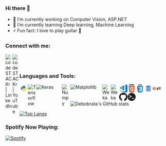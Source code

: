 ### Hi there 👋

<!--
**Debobrata-Chakraborty-Kakon/Debobrata-Chakraborty-Kakon** is a ✨ _special_ ✨ repository because its `README.md` (this file) appears on your GitHub profile.


Here are some ideas to get you started:
- 👯 I’m looking to collaborate on ...
- 🤔 I’m looking for help with ...
- 💬 Ask me about ...
- 😄 Pronouns: ...
- 📫 How to reach me:
 ...
-->
- 🔭 I’m currently working on Computer Vision, ASP.NET 
- 🌱 I’m currently learning Deep learning, Machine Learning
 - ⚡ Fun fact: I love to play guitar 🎸 



### Connect with me: </br>
[<img align="left" alt="codeSTACKr | LinkedIn" width="22px" src="https://cdn.jsdelivr.net/npm/simple-icons@v3/icons/linkedin.svg" />][linkedin]
[<img align="left" alt="codeSTACKr | YouTube" width="22px" src="https://cdn.jsdelivr.net/npm/simple-icons@v3/icons/youtube.svg" />][youtube]
</br>
</br>


### Languages and Tools:
<img align="left" alt="Python" width="26px" src="https://raw.githubusercontent.com/github/explore/80688e429a7d4ef2fca1e82350fe8e3517d3494d/topics/python/python.png" />
<img align="left" alt="Tensorflow" width="26px" src="https://img.icons8.com/color/50/000000/tensorflow.png"/>
<img align="left" alt="Keras" width="80x" src="https://keras.io/img/logo.png" />
<img align="left" alt="Numpy" width="26x" src="https://techscript24.com/wp-content/uploads/2020/10/86498201-a8bd8680-bd39-11ea-9d08-66b610a8dc01.png" />
<img align="left" alt="Matplotlib" width="100px" src="https://matplotlib.org/stable/_static/logo2_compressed.svg" />
<img align="left" alt="Weka" width="26x" src="https://images.g2crowd.com/uploads/product/image/large_detail/large_detail_8c10cc72a4d651d34af6b29fb7c84c01/weka.png" />
<img align="left" alt="Weka" width="26x" src="https://www.vhv.rs/dpng/d/38-384674_opencv-logo-png-transparent-png.png" />


<img align="left" alt="Visual Studio Code" width="26px" src="https://raw.githubusercontent.com/github/explore/80688e429a7d4ef2fca1e82350fe8e3517d3494d/topics/visual-studio-code/visual-studio-code.png" />
<img align="left" alt="HTML5" width="26px" src="https://raw.githubusercontent.com/github/explore/80688e429a7d4ef2fca1e82350fe8e3517d3494d/topics/html/html.png" />
<img align="left" alt="CSS3" width="26px" src="https://raw.githubusercontent.com/github/explore/80688e429a7d4ef2fca1e82350fe8e3517d3494d/topics/css/css.png" />
<img align="left" alt="SQL" width="26px" src="https://raw.githubusercontent.com/github/explore/80688e429a7d4ef2fca1e82350fe8e3517d3494d/topics/sql/sql.png" />
<img align="left" alt="Git" width="26px" src="https://raw.githubusercontent.com/github/explore/80688e429a7d4ef2fca1e82350fe8e3517d3494d/topics/git/git.png" />
<img align="left" alt="GitHub" width="26px" src="https://raw.githubusercontent.com/github/explore/78df643247d429f6cc873026c0622819ad797942/topics/github/github.png" />
<img align="left" alt="Terminal" width="26px" src="https://raw.githubusercontent.com/github/explore/80688e429a7d4ef2fca1e82350fe8e3517d3494d/topics/terminal/terminal.png" />

<br />
<br />

![Debobrata's GitHub stats](https://github-readme-stats.vercel.app/api?username=debobrata-chakraborty-kakon&show_icons=true&theme=radical)

[![Top Langs](https://github-readme-stats.vercel.app/api/top-langs/?username=debobrata-chakraborty-kakon&langs_count=8&theme=radical)](https://github.com/anuraghazra/github-readme-stats)

### Spotify Now Playing:
[![Spotify](https://kakonnovatorem.vercel.app/api/spotify)](https://open.spotify.com/user/31tqxqjxigyptpuwzf534uvwsmy4)








[linkedin]:https://www.linkedin.com/in/debobrata-chakraborty/
[youtube]:https://www.youtube.com/channel/UCTCs2AUpmGcol53GVgitBew




